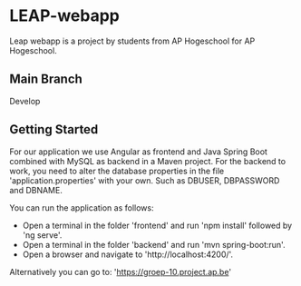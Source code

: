 # LEAP-webapp
Leap webapp is a project by students from AP Hogeschool for AP Hogeschool.

## Main Branch
Develop

## Getting Started
For our application we use Angular as frontend and Java Spring Boot combined with MySQL as backend in a Maven project.
For the backend to work, you need to alter the database properties in the file 'application.properties' with your own. Such as DBUSER, DBPASSWORD and DBNAME.

You can run the application as follows: 
- Open a terminal in the folder 'frontend' and run 'npm install' followed by 'ng serve'. 
- Open a terminal in the folder 'backend' and run 'mvn spring-boot:run'. 
- Open a browser and navigate to 'http://localhost:4200/'.

Alternatively you can go to: 'https://groep-10.project.ap.be'
